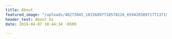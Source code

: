 ```yaml
---
title: About
featured_image: "/uploads/48273045_10156897718578126_6594265097177137152_o.jpg"
header_text: About Us
date: 2019-04-07 18:44:34 -0500

---
```


